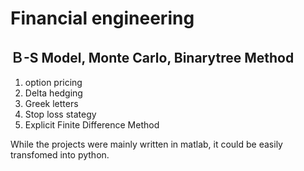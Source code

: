 Financial engineering
===
Ｂ-S Model, Monte Carlo, Binarytree Method
---
1. option pricing
2. Delta hedging
3. Greek letters
4. Stop loss stategy
5. Explicit Finite Difference Method

While the projects were mainly written in matlab, it could be easily transfomed into python.
